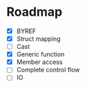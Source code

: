# Roadmap

- [x] BYREF
- [x] Struct mapping
- [ ] Cast
- [x] Generic function
- [x] Member access
- [ ] Complete control flow
- [ ] IO
